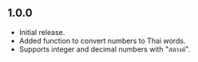 ## 1.0.0

- Initial release.
- Added function to convert numbers to Thai words.
- Supports integer and decimal numbers with "สตางค์".